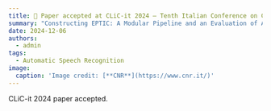 ```yaml
---
title: 🎉 Paper accepted at CLiC-it 2024 – Tenth Italian Conference on Computational Linguistics
summary: "Constructing EPTIC: A Modular Pipeline and an Evaluation of ASR for Verbatim Transcription"
date: 2024-12-06
authors:
  - admin
tags:
  - Automatic Speech Recognition
image:
  caption: 'Image credit: [**CNR**](https://www.cnr.it/)'
---
```


CLiC-it 2024 paper accepted.